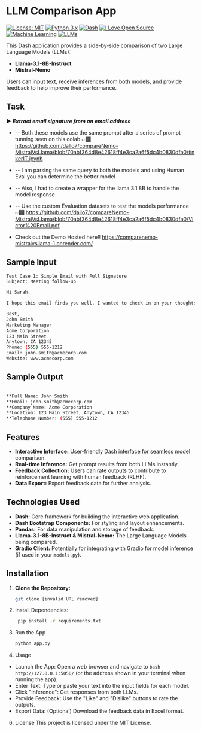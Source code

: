 # LLM Comparison App
[![License: MIT](https://img.shields.io/badge/License-MIT-yellow.svg)](https://opensource.org/licenses/MIT)
[![Python 3.x](https://img.shields.io/badge/python-3.x-blue.svg)](https://www.python.org/)
[![Dash](https://img.shields.io/badge/Dash-v2-orange)](https://dash.plotly.com/)
[![I Love Open Source](https://badges.frapsoft.com/os/v1/open-source.svg?v=103)](https://github.com/ellerbrock/open-source-badges/)                    
[![Machine Learning](https://img.shields.io/badge/Topic-Machine%20Learning-orange)](https://en.wikipedia.org/wiki/Machine_learning)
[![LLMs](https://img.shields.io/badge/Topic-LLMs-green)](https://en.wikipedia.org/wiki/Large_language_model)

This Dash application provides a side-by-side comparison of two Large Language Models (LLMs):

* **Llama-3.1-8B-Instruct**
* **Mistral-Nemo**

Users can input text, receive inferences from both models, and provide feedback to help improve their performance.

## Task

▶️  ***Extract email signature from an email address***
  
   * -- Both these models use the same prompt after a series of prompt-tunning seen on this colab 👉🏾 https://github.com/dallo7/compareNemo-MistralVsLlama/blob/70abf364d8e42618ff4e3ca2a6f5dc4b0830dfa0/tinkerIT.ipynb
   * -- I am parsing the same query to both the models and using Human Eval you can determine the better model
   * -- Also, I had to create a wrapper for the llama 3.1 8B to handle the model response
   * -- Use the custom Evaluation datasets to test the models performance 👉🏾 https://github.com/dallo7/compareNemo-MistralVsLlama/blob/70abf364d8e42618ff4e3ca2a6f5dc4b0830dfa0/Victor%20Email.pdf

* Check out the Demo Hosted here‼️ https://comparenemo-mistralvsllama-1.onrender.com/ 

## Sample Input

```bash
Test Case 1: Simple Email with Full Signature
Subject: Meeting follow-up

Hi Sarah,

I hope this email finds you well. I wanted to check in on your thoughts regarding the new marketing campaign. Please let me know if you have any questions or concerns.

Best,
John Smith
Marketing Manager
Acme Corporation
123 Main Street
Anytown, CA 12345
Phone: (555) 555-1212
Email: john.smith@acmecorp.com
Website: www.acmecorp.com

```


## Sample Output

```bash

**Full Name: John Smith                                                                                                     
**Email: john.smith@acmecorp.com 
**Company Name: Acme Corporation
**Location: 123 Main Street, Anytown, CA 12345
**Telephone Number: (555) 555-1212 
```

## Features

* **Interactive Interface:** User-friendly Dash interface for seamless model comparison.
* **Real-time Inference:**  Get prompt results from both LLMs instantly.
* **Feedback Collection:**  Users can rate outputs to contribute to reinforcement learning with human feedback (RLHF).
* **Data Export:** Export feedback data for further analysis.

## Technologies Used

* **Dash:**  Core framework for building the interactive web application.
* **Dash Bootstrap Components:** For styling and layout enhancements.
* **Pandas:** For data manipulation and storage of feedback.
* **Llama-3.1-8B-Instruct & Mistral-Nemo:** The Large Language Models being compared.
* **Gradio Client:**  Potentially for integrating with Gradio for model inference (if used in your `models.py`).

## Installation

1. **Clone the Repository:**
   ```bash
   git clone [invalid URL removed]
   ```
2. Install Dependencies:  
   ```bash
    pip install -r requirements.txt
   ```
3. Run the App
    ```bash
    python app.py
    ```
4. Usage
*  Launch the App: Open a web browser and navigate to ```bash http://127.0.0.1:5050/``` (or the address shown in your terminal when running the app).
*  Enter Text: Type or paste your text into the input fields for each model.
*  Click "Inference": Get responses from both LLMs.
*  Provide Feedback: Use the "Like" and "Dislike" buttons to rate the outputs.
*  Export Data: (Optional) Download the feedback data in Excel format.
  
6. License
This project is licensed under the MIT License.                    
  

